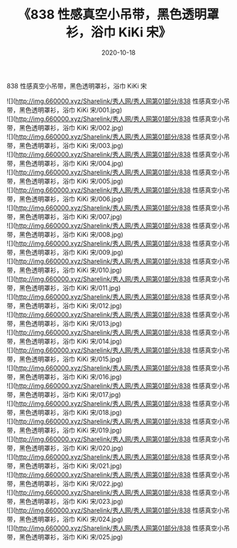 ﻿---
layout: post
title:  《838 性感真空小吊带，黑色透明罩衫，浴巾 KiKi 宋》
date:   2020-10-18
img: http://img.660000.xyz/Sharelink/秀人网/秀人网第01部分/838 性感真空小吊带，黑色透明罩衫，浴巾 KiKi 宋/000.jpg
categories: [美女, 清纯, 唯美]
---

838 性感真空小吊带，黑色透明罩衫，浴巾 KiKi 宋

  ![](http://img.660000.xyz/Sharelink/秀人网/秀人网第01部分/838 性感真空小吊带，黑色透明罩衫，浴巾 KiKi 宋/001.jpg) <br> ![](http://img.660000.xyz/Sharelink/秀人网/秀人网第01部分/838 性感真空小吊带，黑色透明罩衫，浴巾 KiKi 宋/002.jpg) <br> ![](http://img.660000.xyz/Sharelink/秀人网/秀人网第01部分/838 性感真空小吊带，黑色透明罩衫，浴巾 KiKi 宋/003.jpg) <br> ![](http://img.660000.xyz/Sharelink/秀人网/秀人网第01部分/838 性感真空小吊带，黑色透明罩衫，浴巾 KiKi 宋/004.jpg) <br> ![](http://img.660000.xyz/Sharelink/秀人网/秀人网第01部分/838 性感真空小吊带，黑色透明罩衫，浴巾 KiKi 宋/005.jpg) <br> ![](http://img.660000.xyz/Sharelink/秀人网/秀人网第01部分/838 性感真空小吊带，黑色透明罩衫，浴巾 KiKi 宋/006.jpg) <br> ![](http://img.660000.xyz/Sharelink/秀人网/秀人网第01部分/838 性感真空小吊带，黑色透明罩衫，浴巾 KiKi 宋/007.jpg) <br> ![](http://img.660000.xyz/Sharelink/秀人网/秀人网第01部分/838 性感真空小吊带，黑色透明罩衫，浴巾 KiKi 宋/008.jpg) <br> ![](http://img.660000.xyz/Sharelink/秀人网/秀人网第01部分/838 性感真空小吊带，黑色透明罩衫，浴巾 KiKi 宋/009.jpg) <br> ![](http://img.660000.xyz/Sharelink/秀人网/秀人网第01部分/838 性感真空小吊带，黑色透明罩衫，浴巾 KiKi 宋/010.jpg) <br> ![](http://img.660000.xyz/Sharelink/秀人网/秀人网第01部分/838 性感真空小吊带，黑色透明罩衫，浴巾 KiKi 宋/011.jpg) <br> ![](http://img.660000.xyz/Sharelink/秀人网/秀人网第01部分/838 性感真空小吊带，黑色透明罩衫，浴巾 KiKi 宋/012.jpg) <br> ![](http://img.660000.xyz/Sharelink/秀人网/秀人网第01部分/838 性感真空小吊带，黑色透明罩衫，浴巾 KiKi 宋/013.jpg) <br> ![](http://img.660000.xyz/Sharelink/秀人网/秀人网第01部分/838 性感真空小吊带，黑色透明罩衫，浴巾 KiKi 宋/014.jpg) <br> ![](http://img.660000.xyz/Sharelink/秀人网/秀人网第01部分/838 性感真空小吊带，黑色透明罩衫，浴巾 KiKi 宋/015.jpg) <br> ![](http://img.660000.xyz/Sharelink/秀人网/秀人网第01部分/838 性感真空小吊带，黑色透明罩衫，浴巾 KiKi 宋/016.jpg) <br> ![](http://img.660000.xyz/Sharelink/秀人网/秀人网第01部分/838 性感真空小吊带，黑色透明罩衫，浴巾 KiKi 宋/017.jpg) <br> ![](http://img.660000.xyz/Sharelink/秀人网/秀人网第01部分/838 性感真空小吊带，黑色透明罩衫，浴巾 KiKi 宋/018.jpg) <br> ![](http://img.660000.xyz/Sharelink/秀人网/秀人网第01部分/838 性感真空小吊带，黑色透明罩衫，浴巾 KiKi 宋/019.jpg) <br> ![](http://img.660000.xyz/Sharelink/秀人网/秀人网第01部分/838 性感真空小吊带，黑色透明罩衫，浴巾 KiKi 宋/020.jpg) <br> ![](http://img.660000.xyz/Sharelink/秀人网/秀人网第01部分/838 性感真空小吊带，黑色透明罩衫，浴巾 KiKi 宋/021.jpg) <br> ![](http://img.660000.xyz/Sharelink/秀人网/秀人网第01部分/838 性感真空小吊带，黑色透明罩衫，浴巾 KiKi 宋/022.jpg) <br> ![](http://img.660000.xyz/Sharelink/秀人网/秀人网第01部分/838 性感真空小吊带，黑色透明罩衫，浴巾 KiKi 宋/023.jpg) <br> ![](http://img.660000.xyz/Sharelink/秀人网/秀人网第01部分/838 性感真空小吊带，黑色透明罩衫，浴巾 KiKi 宋/024.jpg) <br> ![](http://img.660000.xyz/Sharelink/秀人网/秀人网第01部分/838 性感真空小吊带，黑色透明罩衫，浴巾 KiKi 宋/025.jpg) <br>